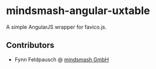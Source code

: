 # mindsmash-angular-uxtable

A simple AngularJS wrapper for favico.js.

## Contributors

   * Fynn Feldpausch @ [mindsmash GmbH](https://www.mindsmash.com/)
